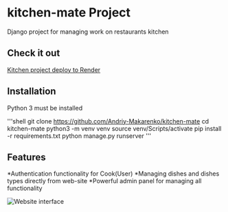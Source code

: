 # kitchen-mate Project

Django project for managing work on restaurants kitchen

## Check it out

[Kitchen project deploy to Render](https://restaurant-kitchen.onrender.com/)

## Installation

Python 3 must be installed

'''shell
git clone https://github.com/Andriy-Makarenko/kitchen-mate
cd kitchen-mate
python3 -m venv venv
source venv/Scripts/activate
pip install -r requirements.txt
python manage.py runserver
'''

## Features

*Authentication functionality for Cook(User)
*Managing dishes and dishes types directly from web-site
*Powerful admin panel for managing all functionality

![Website interface](Demo.png)